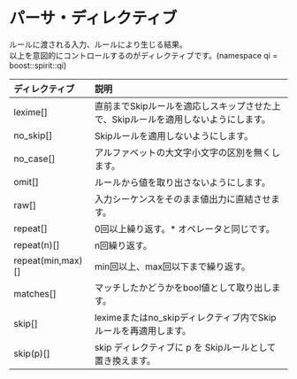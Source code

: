 # パーサ・ディレクティブ

  ルールに渡される入力、ルールにより生じる結果。  
  以上を意図的にコントロールするのがディレクティブです。(namespace qi = boost::spirit::qi)  

| ディレクティブ | 説明 |
|:--|:--|
| lexime[] | 直前までSkipルールを適応しスキップさせた上で、Skipルールを適用しないようにします。 |
| no_skip[] | Skipルールを適用しないようにします。|
| no_case[] | アルファベットの大文字小文字の区別を無くします。|
| omit[] | ルールから値を取り出さないようにします。|
| raw[] | 入力シーケンスをそのまま値出力に直結させます。|
| repeat[] | 0回以上繰り返す。* オペレータと同じです。|
| repeat(n)[] | n回繰り返す。|
| repeat(min,max)[] | min回以上、max回以下まで繰り返す。|
| matches[] | マッチしたかどうかをbool値として取り出します。|
| skip[] | leximeまたはno_skipディレクティブ内でSkipルールを再適用します。|
| skip(p)[] | skip ディレクティブに p を Skipルールとして置き換えます。|

